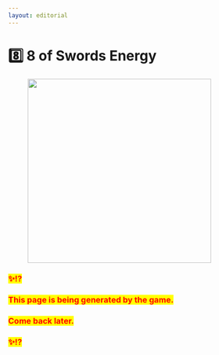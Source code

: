```yaml
---
layout: editorial
---
```


# 8️⃣ 8 of Swords Energy

<figure><img src="../../../../../../.gitbook/assets/pexels-btgl-♡-10926594.jpg" alt="" width="375"><figcaption></figcaption></figure>

### <mark style="color:red;">✨⁉️</mark>&#x20;

### <mark style="color:red;">This page is being generated by the game.</mark>&#x20;

### <mark style="color:red;">Come back later.</mark>

### <mark style="color:red;">✨⁉️</mark>
